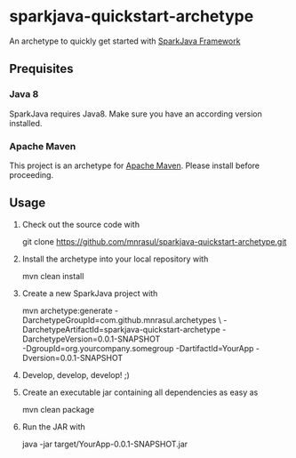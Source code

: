 sparkjava-quickstart-archetype
==============================

An archetype to quickly get started with [SparkJava Framework][spark]

## Prequisites

### Java 8
SparkJava requires Java8. Make sure you have an according version installed.

### Apache Maven

This project is an archetype for [Apache Maven][maven]. Please install before proceeding.

## Usage

 1. Check out the source code with

    git clone https://github.com/mnrasul/sparkjava-quickstart-archetype.git
    
 2. Install the archetype into your local repository with
 
     mvn clean install
     
 3. Create a new SparkJava project with
 
    mvn archetype:generate -DarchetypeGroupId=com.github.mnrasul.archetypes \ 
    -DarchetypeArtifactId=sparkjava-quickstart-archetype -DarchetypeVersion=0.0.1-SNAPSHOT \
    -DgroupId=org.yourcompany.somegroup -DartifactId=YourApp -Dversion=0.0.1-SNAPSHOT
    
  4. Develop, develop, develop! ;)
  
  5. Create an executable jar containing all dependencies as easy as
     
     mvn clean package
     
  6. Run the JAR with
  
      java -jar target/YourApp-0.0.1-SNAPSHOT.jar  

[spark]: http://www.sparkjava.com
[maven]: http://maven.apache.org